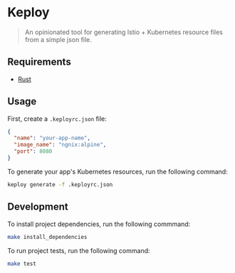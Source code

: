 # Keploy
> An opinionated tool for generating Istio + Kubernetes resource files from a simple json file.

## Requirements

- [Rust](https://rustup.rs/)

## Usage

First, create a `.keployrc.json` file:
```json
{
  "name": "your-app-name",
  "image_name": "ngnix:alpine",
  "port": 8080
}
```

To generate your app's Kubernetes resources, run the following command:
```bash
keploy generate -f .keployrc.json 
```

## Development

To install project dependencies, run the following commmand:
```bash
make install_dependencies
```

To run project tests, run the following command:
```bash
make test
```
